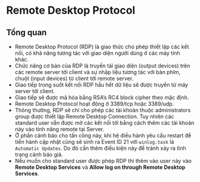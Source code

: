 # Remote Desktop Protocol

## Tổng quan
* Remote Desktop Protocol (RDP) là giao thức cho phép thiết lập các kết nối, có khả năng tương tác với giao diện người dùng ở các máy tính khác. 
* Chức năng cơ bản của RDP là truyền tải giao diện (output devices) trên các remote server tới client và sự nhập liệu tương tác với bàn phím, chuột (input devices) từ client tới remote server.
* Giao tiếp trong suốt kết nối RDP hầu hết dữ liệu sẽ được truyền từ máy server tới client.
* Giao tiếp sẽ được mã hóa bằng RSA’s RC4 block cipher theo mặc định.
* Remote Desktop Protocol hoạt động ở 3389/tcp hoặc 3389/udp.
* Thông thường, RDP sẽ chỉ cho phép các tài khoản thuộc administrators group được thiết lập Remote Desktop Connection. Tuy nhiên các standard user vẫn được mở các kết nối tới bằng cách thêm các tài khoản này vào tính năng remote tại Server.
* Ở phần cảnh báo cho tấn công này, khi hệ điều hành yêu cầu restart để tiến hành cập nhật cũng sẽ sinh ra Event ID 21 với `winlog.task` là `Automatic Updates`. Do đó cần thêm điều kiện này để tránh xảy ra tình trạng cảnh báo giả.
* Nếu muốn cho standard user được phép RDP thì thêm vào user này vào **Remote Desktop Services** và  **Allow log on through Remote Desktop Services**.
